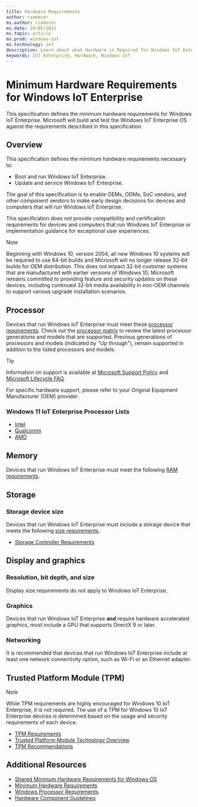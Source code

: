 ```yaml
---
title: Hardware Requirements
author: rsameser
ms.author: riameser
ms.date: 10/05/2021
ms.topic: article
ms.prod: windows-iot
ms.technology: iot
description: Learn about what Hardware is Required for Windows IoT Enterprise.
keywords: IoT Enterprise, Hardware, Windows IoT
---
```


# Minimum Hardware Requirements for Windows IoT Enterprise
This specification defines the minimum hardware requirements for Windows IoT Enterprise. Microsoft will build and test the Windows IoT Enterprise OS against the requirements described in this specification.

## Overview
This specification defines the minimum hardware requirements necessary to:
* Boot and run Windows IoT Enterprise.
* Update and service Windows IoT Enterprise.

The goal of this specification is to enable OEMs, ODMs, SoC vendors, and other component vendors to make early design decisions for devices and computers that will run Windows IoT Enterprise.

This specification does not provide compatibility and certification requirements for devices and computers that run Windows IoT Enterprise or implementation guidance for exceptional user experiences.

> [!NOTE]
> Beginning with Windows 10, version 2004, all new Windows 10 systems will be required to use 64-bit builds and Microsoft will no longer release 32-bit builds for OEM distribution. This does not impact 32-bit customer systems that are manufactured with earlier versions of Windows 10; Microsoft remains committed to providing feature and security updates on these devices, including continued 32-bit media availability in non-OEM channels to support various upgrade installation scenarios.

## Processor
Devices that run Windows IoT Enterprise must meet these [processor requirements](/windows-hardware/design/minimum/minimum-hardware-requirements-overview#31-processor). Check out the [processor matrix](/windows-hardware/design/minimum/windows-processor-requirements#windows-iot-enterprise--embedded-processors) to review the latest processor generations and models that are supported. Previous generations of processors and models (indicated by "Up through"), remain supported in addition to the listed processors and models.

> [!TIP]
>
> Information on support is available at [Microsoft Support Policy](https://support.microsoft.com/lifecycle) and [Microsoft Lifecycle FAQ](https://support.microsoft.com/help/18581).
>
> For specific hardware support, please refer to your Original Equipment Manufacturer (OEM) provider.

### Windows 11 IoT Enterprise Processor Lists
* [Intel](/windows-hardware/design/minimum/supported/windows-11-supported-intel-processors)
* [Qualcomm](/windows-hardware/design/minimum/supported/windows-11-supported-qualcomm-processors)
* [AMD](/windows-hardware/design/minimum/supported/windows-11-supported-amd-processors)


## Memory
Devices that run Windows IoT Enterprise must meet the following [RAM requirements](/windows-hardware/design/minimum/minimum-hardware-requirements-overview#32-memory).

## Storage
### Storage device size
Devices that run Windows IoT Enterprise must include a storage device that meets the following [size requirements](/windows-hardware/design/minimum/minimum-hardware-requirements-overview#331-storage-device-size).

* [Storage Controller Requirements](/windows-hardware/design/minimum/minimum-hardware-requirements-overview#332-storage-controller)

## Display and graphics
### Resolution, bit depth, and size
Display size requirements do not apply to Windows IoT Enterprise.

### Graphics
Devices that run Windows IoT Enterprise **and** require hardware accelerated graphics, must include a GPU that supports DirectX 9 or later.

### Networking
It is recommended that devices that run Windows IoT Enterprise include at least one network connectivity option, such as Wi-Fi or an Ethernet adapter.

## Trusted Platform Module (TPM)
> [!NOTE]
>
> While TPM requirements are highly encouraged for Windows 10 IoT Enterprise, it is not required. The use of a TPM for Windows 10 IoT Enterprise devices is determined based on the usage and security requirements of each device.

* [TPM Requirements](/windows-hardware/design/minimum/minimum-hardware-requirements-overview#37-trusted-platform-module-tpm)
* [Trusted Platform Module Technology Overview](/windows/security/information-protection/tpm/trusted-platform-module-overview)
* [TPM Recommendations](/windows/security/information-protection/tpm/tpm-recommendations)

## Additional Resources
* [Shared Minimum Hardware Requirements for Windows OS](/windows-hardware/design/minimum/minimum-hardware-requirements-overview#section-60---shared-minimum-hardware-requirements-for-components)
* [Minimum Hardware Requirements](/windows-hardware/design/minimum/minimum-hardware-requirements-overview)
* [Windows Processor Requirements](/windows-hardware/design/minimum/windows-processor-requirements)
* [Hardware Component Guidelines](/windows-hardware/design/component-guidelines/components)
